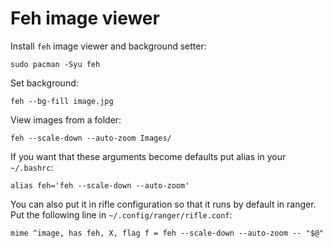 # Feh image viewer

Install `feh` image viewer and background setter:
```
sudo pacman -Syu feh
```

Set background:
```
feh --bg-fill image.jpg
```

View images from a folder:
```
feh --scale-down --auto-zoom Images/
```

If you want that these arguments become defaults put alias in your `~/.bashrc`:
```
alias feh='feh --scale-down --auto-zoom'
```

You can also put it in rifle configuration so that it runs by default in ranger. Put the following line in `~/.config/ranger/rifle.conf`:
```
mime ^image, has feh, X, flag f = feh --scale-down --auto-zoom -- "$@"
```